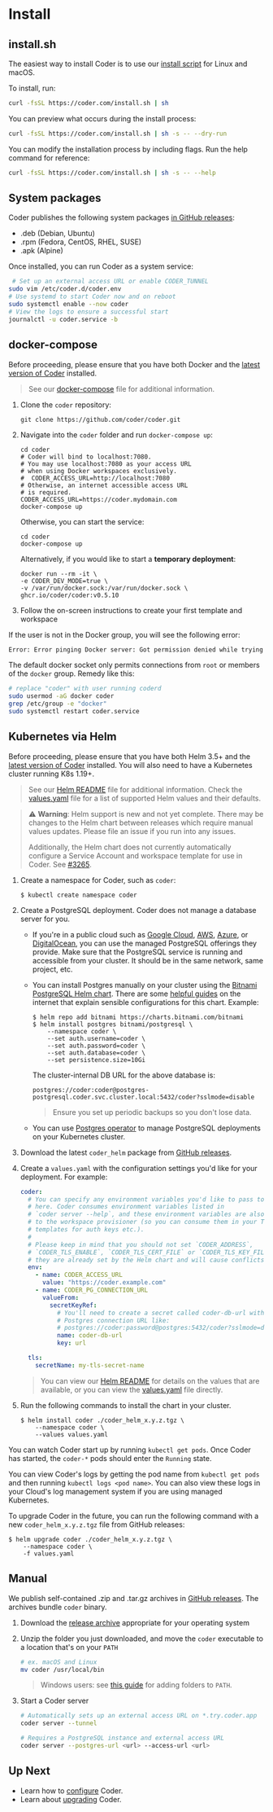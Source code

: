 # Install

## install.sh

The easiest way to install Coder is to use our [install script](https://github.com/coder/coder/blob/main/install.sh) for Linux and macOS.

To install, run:

```bash
curl -fsSL https://coder.com/install.sh | sh
```

You can preview what occurs during the install process:

```bash
curl -fsSL https://coder.com/install.sh | sh -s -- --dry-run
```

You can modify the installation process by including flags. Run the help command for reference:

```bash
curl -fsSL https://coder.com/install.sh | sh -s -- --help
```

## System packages

Coder publishes the following system packages [in GitHub releases](https://github.com/coder/coder/releases):

- .deb (Debian, Ubuntu)
- .rpm (Fedora, CentOS, RHEL, SUSE)
- .apk (Alpine)

Once installed, you can run Coder as a system service:

```sh
 # Set up an external access URL or enable CODER_TUNNEL
sudo vim /etc/coder.d/coder.env
# Use systemd to start Coder now and on reboot
sudo systemctl enable --now coder
# View the logs to ensure a successful start
journalctl -u coder.service -b
```

## docker-compose

Before proceeding, please ensure that you have both Docker and the [latest version of
Coder](https://github.com/coder/coder/releases) installed.

> See our [docker-compose](https://github.com/coder/coder/blob/main/docker-compose.yaml) file
> for additional information.

1. Clone the `coder` repository:

   ```console
   git clone https://github.com/coder/coder.git
   ```

2. Navigate into the `coder` folder and run `docker-compose up`:

   ```console
   cd coder
   # Coder will bind to localhost:7080.
   # You may use localhost:7080 as your access URL
   # when using Docker workspaces exclusively.
   #  CODER_ACCESS_URL=http://localhost:7080
   # Otherwise, an internet accessible access URL
   # is required.
   CODER_ACCESS_URL=https://coder.mydomain.com
   docker-compose up
   ```

   Otherwise, you can start the service:

   ```console
   cd coder
   docker-compose up
   ```

   Alternatively, if you would like to start a **temporary deployment**:

   ```console
   docker run --rm -it \
   -e CODER_DEV_MODE=true \
   -v /var/run/docker.sock:/var/run/docker.sock \
   ghcr.io/coder/coder:v0.5.10
   ```

3. Follow the on-screen instructions to create your first template and workspace

If the user is not in the Docker group, you will see the following error:

```sh
Error: Error pinging Docker server: Got permission denied while trying to connect to the Docker daemon socket
```

The default docker socket only permits connections from `root` or members of the `docker`
group. Remedy like this:

```sh
# replace "coder" with user running coderd
sudo usermod -aG docker coder
grep /etc/group -e "docker"
sudo systemctl restart coder.service
```

## Kubernetes via Helm

Before proceeding, please ensure that you have both Helm 3.5+ and the
[latest version of Coder](https://github.com/coder/coder/releases) installed.
You will also need to have a Kubernetes cluster running K8s 1.19+.

> See our [Helm README](https://github.com/coder/coder/blob/main/helm#readme)
> file for additional information. Check the
> [values.yaml](https://github.com/coder/coder/blob/main/helm/values.yaml) file
> for a list of supported Helm values and their defaults.

> ⚠️ **Warning**: Helm support is new and not yet complete. There may be changes
> to the Helm chart between releases which require manual values updates. Please
> file an issue if you run into any issues.
>
> Additionally, the Helm chart does not currently automatically configure a
> Service Account and workspace template for use in Coder. See
> [#3265](https://github.com/coder/coder/issues/3265).

1. Create a namespace for Coder, such as `coder`:

    ```console
    $ kubectl create namespace coder
    ```

1. Create a PostgreSQL deployment. Coder does not manage a database server for
   you.

    - If you're in a public cloud such as
      [Google Cloud](https://cloud.google.com/sql/docs/postgres/),
      [AWS](https://aws.amazon.com/rds/postgresql/),
      [Azure](https://docs.microsoft.com/en-us/azure/postgresql/), or
      [DigitalOcean](https://www.digitalocean.com/products/managed-databases-postgresql),
      you can use the managed PostgreSQL offerings they provide. Make sure that
      the PostgreSQL service is running and accessible from your cluster. It
      should be in the same network, same project, etc.

    - You can install Postgres manually on your cluster using the
      [Bitnami PostgreSQL Helm chart](https://github.com/bitnami/charts/tree/master/bitnami/postgresql#readme). There are some
      [helpful guides](https://phoenixnap.com/kb/postgresql-kubernetes) on the
      internet that explain sensible configurations for this chart. Example:

      ```console
      $ helm repo add bitnami https://charts.bitnami.com/bitnami
      $ helm install postgres bitnami/postgresql \
          --namespace coder \
          --set auth.username=coder \
          --set auth.password=coder \
          --set auth.database=coder \
          --set persistence.size=10Gi
      ```

      The cluster-internal DB URL for the above database is:
      ```
      postgres://coder:coder@postgres-postgresql.coder.svc.cluster.local:5432/coder?sslmode=disable
      ```

      > Ensure you set up periodic backups so you don't lose data.

    - You can use
      [Postgres operator](https://github.com/zalando/postgres-operator) to
      manage PostgreSQL deployments on your Kubernetes cluster.

1. Download the latest `coder_helm` package from
   [GitHub releases](https://github.com/coder/coder/releases).

1. Create a `values.yaml` with the configuration settings you'd like for your
   deployment. For example:

    ```yaml
    coder:
      # You can specify any environment variables you'd like to pass to Coder
      # here. Coder consumes environment variables listed in
      # `coder server --help`, and these environment variables are also passed
      # to the workspace provisioner (so you can consume them in your Terraform
      # templates for auth keys etc.).
      #
      # Please keep in mind that you should not set `CODER_ADDRESS`,
      # `CODER_TLS_ENABLE`, `CODER_TLS_CERT_FILE` or `CODER_TLS_KEY_FILE` as
      # they are already set by the Helm chart and will cause conflicts.
      env:
        - name: CODER_ACCESS_URL
          value: "https://coder.example.com"
        - name: CODER_PG_CONNECTION_URL
          valueFrom:
            secretKeyRef:
              # You'll need to create a secret called coder-db-url with your
              # Postgres connection URL like:
              # postgres://coder:password@postgres:5432/coder?sslmode=disable
              name: coder-db-url
              key: url

      tls:
        secretName: my-tls-secret-name
    ```

    > You can view our
    > [Helm README](https://github.com/coder/coder/blob/main/helm#readme) for
    > details on the values that are available, or you can view the
    > [values.yaml](https://github.com/coder/coder/blob/main/helm/values.yaml)
    > file directly.

1. Run the following commands to install the chart in your cluster.

    ```console
    $ helm install coder ./coder_helm_x.y.z.tgz \
        --namespace coder \
        --values values.yaml
    ```

You can watch Coder start up by running `kubectl get pods`. Once Coder has
started, the `coder-*` pods should enter the `Running` state.

You can view Coder's logs by getting the pod name from `kubectl get pods` and
then running `kubectl logs <pod name>`. You can also view these logs in your
Cloud's log management system if you are using managed Kubernetes.

To upgrade Coder in the future, you can run the following command with a new `coder_helm_x.y.z.tgz` file from GitHub releases:

```console
$ helm upgrade coder ./coder_helm_x.y.z.tgz \
    --namespace coder \
    -f values.yaml
```

## Manual

We publish self-contained .zip and .tar.gz archives in [GitHub releases](https://github.com/coder/coder/releases). The archives bundle `coder` binary.

1. Download the [release archive](https://github.com/coder/coder/releases) appropriate for your operating system

1. Unzip the folder you just downloaded, and move the `coder` executable to a location that's on your `PATH`

   ```sh
   # ex. macOS and Linux
   mv coder /usr/local/bin
   ```

   > Windows users: see [this guide](https://answers.microsoft.com/en-us/windows/forum/all/adding-path-variable/97300613-20cb-4d85-8d0e-cc9d3549ba23) for adding folders to `PATH`.

1. Start a Coder server

   ```sh
   # Automatically sets up an external access URL on *.try.coder.app
   coder server --tunnel

   # Requires a PostgreSQL instance and external access URL
   coder server --postgres-url <url> --access-url <url>
   ```

## Up Next

- Learn how to [configure](./install/configure.md) Coder.
- Learn about [upgrading](./install/upgrade.md) Coder.
